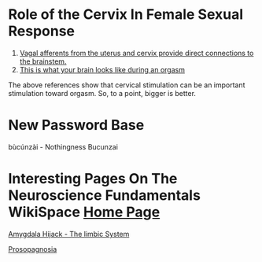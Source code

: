 

# Role of the Cervix In Female Sexual Response

1. [Vagal afferents from the uterus and cervix provide direct connections to the brainstem.](https://www.ncbi.nlm.nih.gov/pubmed/9931352/)
2. [This is what your brain looks like during an orgasm](https://www.google.com/amp/s/www.vox.com/platform/amp/2015/4/1/8325483/orgasms-science)

The above references show that cervical stimulation can be an important stimulation toward orgasm. So, to a point, bigger is better.

# New Password Base

bùcúnzài - Nothingness
Bucunzai

# Interesting Pages On The Neuroscience  Fundamentals WikiSpace [Home Page](http://neurosciencefundamentals.unsw.wikispaces.net/)

[Amygdala Hijack - The limbic System](http://neurosciencefundamentals.unsw.wikispaces.net/The%20limbic%20System)

[Prosopagnosia](http://neurosciencefundamentals.unsw.wikispaces.net/x2.0%20Neuroscientific%20Context-2.4%20Causes)